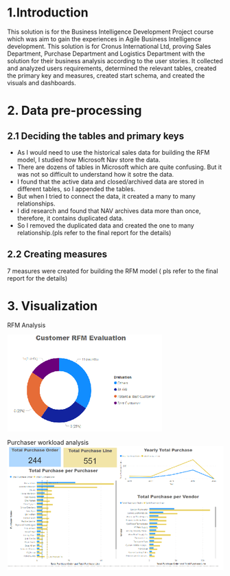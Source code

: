 # 1.Introduction
This solution is for the Business Intelligence Development Project course which was aim to gain the experiences in Agile Business Intelligence development. This solution is for Cronus International Ltd, proving Sales Department, Purchase Department and Logistics Department with the solution for their business analysis according to the user stories. It collected and analyzed users requirements, determined the relevant tables, created the primary key and measures, created start schema, and created the visuals and dashboards.

# 2. Data pre-processing

## 2.1 Deciding the tables and primary keys

- As I would need to use the historical sales data for building the RFM model, I studied how Microsoft Nav store the data. 
- There are dozens of tables in Microsoft which are quite confusing. But it was not so difficult to understand how it sotre the data.
- I found that the active data and closed/archived data are stored in different tables, so I appended the tables.
- But when I tried to connect the data, it created a many to many relationships.
- I did research and found that NAV archives data more than once, therefore, it contains duplicated data.
- So I removed the duplicated data and created the one to many relationship.(pls refer to the final report for the details)

## 2.2 Creating measures

7 measures were created for building the RFM model ( pls refer to the final report for the details)

# 3. Visualization

RFM Analysis

![alt text](https://github.com/manlynn/BI-Development-Project/blob/main/images/RMF.png)


Purchaser workload analysis
![alt text](https://github.com/manlynn/BI-Development-Project/blob/main/images/purchase.png)

